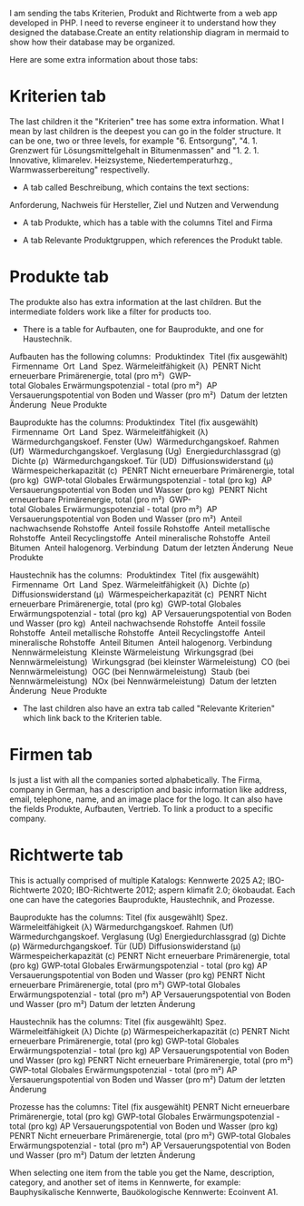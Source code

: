 I am sending the tabs Kriterien, Produkt and Richtwerte from a web app developed in PHP. I need to reverse engineer it to understand how they designed the database.Create an entity relationship diagram in mermaid to show how their database may be organized.

Here are some extra information about those tabs:

# Kriterien tab

The last children it the "Kriterien" tree has some extra information. What I mean by last children is the deepest you can go in the folder structure. It can be one, two or three levels, for example "6. Entsorgung", "4. 1. Grenzwert für Lösungsmittelgehalt in Bitumenmassen" and "1. 2. 1. Innovative, klimarelev. Heizsysteme, Niedertemperaturhzg., Warmwasserbereitung" respectivelly.

- A tab called Beschreibung, which contains the text sections:

Anforderung, Nachweis für Hersteller, Ziel und Nutzen and Verwendung

- A tab Produkte, which has a table with the columns Titel and Firma

- A tab Relevante Produktgruppen, which references the Produkt table.

# Produkte tab

The produkte also has extra information at the last children. But the intermediate folders work like a filter for products too.

- There is a table for Aufbauten, one for Bauprodukte, and one for Haustechnik.

Aufbauten has the following columns:
 Produktindex
 Titel (fix ausgewählt)
 Firmenname
 Ort
 Land
 Spez. Wärmeleitfähigkeit (λ)
 PENRT Nicht erneuerbare Primärenergie, total (pro m²)
 GWP-total Globales Erwärmungspotenzial - total (pro m²)
 AP Versauerungspotential von Boden und Wasser (pro m²)
 Datum der letzten Änderung
 Neue Produkte

Bauprodukte has the columns:
Produktindex
 Titel (fix ausgewählt)
 Firmenname
 Ort
 Land
 Spez. Wärmeleitfähigkeit (λ)
 Wärmedurchgangskoef. Fenster (Uw)
 Wärmedurchgangskoef. Rahmen (Uf)
 Wärmedurchgangskoef. Verglasung (Ug)
 Energiedurchlassgrad (g)
 Dichte (ρ)
 Wärmedurchgangskoef. Tür (UD)
 Diffusionswiderstand (μ)
 Wärmespeicherkapazität (c)
 PENRT Nicht erneuerbare Primärenergie, total (pro kg)
 GWP-total Globales Erwärmungspotenzial - total (pro kg)
 AP Versauerungspotential von Boden und Wasser (pro kg)
 PENRT Nicht erneuerbare Primärenergie, total (pro m²)
 GWP-total Globales Erwärmungspotenzial - total (pro m²)
 AP Versauerungspotential von Boden und Wasser (pro m²)
 Anteil nachwachsende Rohstoffe
 Anteil fossile Rohstoffe
 Anteil metallische Rohstoffe
 Anteil Recyclingstoffe
 Anteil mineralische Rohstoffe
 Anteil Bitumen
 Anteil halogenorg. Verbindung
 Datum der letzten Änderung
 Neue Produkte

Haustechnik has the columns:
 Produktindex
 Titel (fix ausgewählt)
 Firmenname
 Ort
 Land
 Spez. Wärmeleitfähigkeit (λ)
 Dichte (ρ)
 Diffusionswiderstand (μ)
 Wärmespeicherkapazität (c)
 PENRT Nicht erneuerbare Primärenergie, total (pro kg)
 GWP-total Globales Erwärmungspotenzial - total (pro kg)
 AP Versauerungspotential von Boden und Wasser (pro kg)
 Anteil nachwachsende Rohstoffe
 Anteil fossile Rohstoffe
 Anteil metallische Rohstoffe
 Anteil Recyclingstoffe
 Anteil mineralische Rohstoffe
 Anteil Bitumen
 Anteil halogenorg. Verbindung
 Nennwärmeleistung
 Kleinste Wärmeleistung
 Wirkungsgrad (bei Nennwärmeleistung)
 Wirkungsgrad (bei kleinster Wärmeleistung)
 CO (bei Nennwärmeleistung)
 OGC (bei Nennwärmeleistung)
 Staub (bei Nennwärmeleistung)
 NOx (bei Nennwärmeleistung)
 Datum der letzten Änderung
 Neue Produkte

- The last children also have an extra tab called "Relevante Kriterien" which link back to the Kriterien table.

# Firmen tab

Is just a list with all the companies sorted alphabetically.
The Firma, company in German, has a description and basic information like address, email, telephone, name, and an image place for the logo.
It can also have the fields Produkte, Aufbauten, Vertrieb. To link a product to a specific company.

# Richtwerte tab

This is actually comprised of multiple Katalogs: Kennwerte 2025 A2; IBO-Richtwerte 2020; IBO-Richtwerte 2012; aspern klimafit 2.0; ökobaudat. Each one can have the categories Bauprodukte, Haustechnik, and Prozesse.

Bauprodukte has the columns:
Titel (fix ausgewählt)
Spez. Wärmeleitfähigkeit (λ)
Wärmedurchgangskoef. Rahmen (Uf)
Wärmedurchgangskoef. Verglasung (Ug)
Energiedurchlassgrad (g)
Dichte (ρ)
Wärmedurchgangskoef. Tür (UD)
Diffusionswiderstand (μ)
Wärmespeicherkapazität (c)
PENRT Nicht erneuerbare Primärenergie, total (pro kg)
GWP-total Globales Erwärmungspotenzial - total (pro kg)
AP Versauerungspotential von Boden und Wasser (pro kg)
PENRT Nicht erneuerbare Primärenergie, total (pro m²)
GWP-total Globales Erwärmungspotenzial - total (pro m²)
AP Versauerungspotential von Boden und Wasser (pro m²)
Datum der letzten Änderung

Haustechnik has the columns:
Titel (fix ausgewählt)
Spez. Wärmeleitfähigkeit (λ)
Dichte (ρ)
Wärmespeicherkapazität (c)
PENRT Nicht erneuerbare Primärenergie, total (pro kg)
GWP-total Globales Erwärmungspotenzial - total (pro kg)
AP Versauerungspotential von Boden und Wasser (pro kg)
PENRT Nicht erneuerbare Primärenergie, total (pro m²)
GWP-total Globales Erwärmungspotenzial - total (pro m²)
AP Versauerungspotential von Boden und Wasser (pro m²)
Datum der letzten Änderung

Prozesse has the columns:
Titel (fix ausgewählt)
PENRT Nicht erneuerbare Primärenergie, total (pro kg)
GWP-total Globales Erwärmungspotenzial - total (pro kg)
AP Versauerungspotential von Boden und Wasser (pro kg)
PENRT Nicht erneuerbare Primärenergie, total (pro m²)
GWP-total Globales Erwärmungspotenzial - total (pro m²)
AP Versauerungspotential von Boden und Wasser (pro m²)
Datum der letzten Änderung

When selecting one item from the table you get the Name, description, category, and another set of items in Kennwerte, for example: Bauphysikalische Kennwerte, Bauökologische Kennwerte: Ecoinvent A1.

